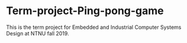 # Term-project-Ping-pong-game
 This is the term project for Embedded and Industrial Computer Systems Design at NTNU fall 2019.
